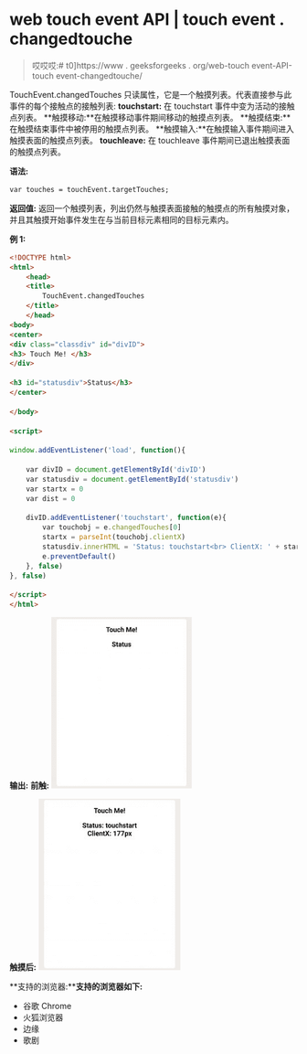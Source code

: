 # web touch event API | touch event . changedtouche

> 哎哎哎:# t0]https://www . geeksforgeeks . org/web-touch event-API-touch event-changedtouche/

TouchEvent.changedTouches 只读属性，它是一个触摸列表。代表直接参与此事件的每个接触点的接触列表:
**touchstart:** 在 touchstart 事件中变为活动的接触点列表。
**触摸移动:**在触摸移动事件期间移动的触摸点列表。
**触摸结束:**在触摸结束事件中被停用的触摸点列表。
**触摸输入:**在触摸输入事件期间进入触摸表面的触摸点列表。
**touchleave:** 在 touchleave 事件期间已退出触摸表面的触摸点列表。

**语法:**

```html
var touches = touchEvent.targetTouches;
```

**返回值:**
返回一个触摸列表，列出仍然与触摸表面接触的触摸点的所有触摸对象，并且其触摸开始事件发生在与当前目标元素相同的目标元素内。

**例 1:**

```html
<!DOCTYPE html> 
<html> 
    <head>    
    <title>
        TouchEvent.changedTouches
    </title>
    </head>
<body>
<center> 
<div class="classdiv" id="divID">
<h3> Touch Me! </h3>
</div>

<h3 id="statusdiv">Status</h3>
</center>

</body>

<script>

window.addEventListener('load', function(){

    var divID = document.getElementById('divID')
    var statusdiv = document.getElementById('statusdiv')
    var startx = 0
    var dist = 0

    divID.addEventListener('touchstart', function(e){
        var touchobj = e.changedTouches[0]
        startx = parseInt(touchobj.clientX) 
        statusdiv.innerHTML = 'Status: touchstart<br> ClientX: ' + startx + 'px'
        e.preventDefault()
    }, false)
}, false)

</script>
</html>                    
```

**输出:**
**前触:**
![](img/f650ecc20ab037f0cafb3d9414f71091.png)

**触摸后:**
![](img/f5f0eaf54e7827a6cc238d16f1523555.png)

**支持的浏览器:****支持的浏览器如下:**

*   谷歌 Chrome
*   火狐浏览器
*   边缘
*   歌剧
